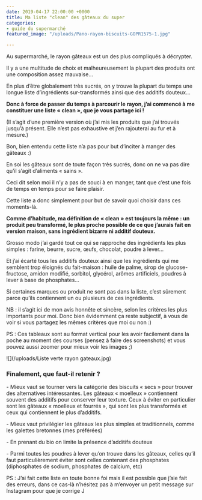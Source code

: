 ```yaml
---
date: 2019-04-17 22:00:00 +0000
title: Ma liste "clean" des gâteaux du super
categories:
- guide du supermarché
featured_image: "/uploads/Pano-rayon-biscuits-GOPR1575-1.jpg"

---
```

Au supermarché, le rayon gâteaux est un des plus compliqués à décrypter.

Il y a une multitude de choix et malheureusement la plupart des produits ont une composition assez mauvaise…

En plus d’être globalement très sucrés, on y trouve la plupart du temps une longue liste d’ingrédients sur-transformés ainsi que des additifs douteux…

**Donc à force de passer du temps à parcourir le rayon, j’ai commencé à me constituer une liste « clean », que je vous partage ici !**

(Il s’agit d’une première version où j’ai mis les produits que j’ai trouvés jusqu’à présent. Elle n’est pas exhaustive et j’en rajouterai au fur et à mesure.)

Bon, bien entendu cette liste n’a pas pour but d’inciter à manger des gâteaux :)

En soi les gâteaux sont de toute façon très sucrés, donc on ne va pas dire qu’il s’agit d’aliments « sains ».

Ceci dit selon moi il n’y a pas de souci à en manger, tant que c’est une fois de temps en temps pour se faire plaisir.

Cette liste a donc simplement pour but de savoir quoi choisir dans ces moments-là.

**Comme d’habitude, ma définition de « clean » est toujours la même : un produit peu transformé, le plus proche possible de ce que j’aurais fait en version maison, sans ingrédient bizarre ni additif douteux.**

Grosso modo j’ai gardé tout ce qui se rapproche des ingrédients les plus simples : farine, beurre, sucre, œufs, chocolat, poudre à lever…

Et j’ai écarté tous les additifs douteux ainsi que les ingrédients qui me semblent trop éloignés du fait-maison : huile de palme, sirop de glucose-fructose, amidon modifié, sorbitol, glycérol, arômes artificiels, poudres à lever à base de phosphates…

Si certaines marques ou produit ne sont pas dans la liste, c’est sûrement parce qu’ils contiennent un ou plusieurs de ces ingrédients.

NB : il s’agit ici de mon avis honnête et sincère, selon les critères les plus importants pour moi. Donc bien évidemment ça reste subjectif, à vous de voir si vous partagez les mêmes critères que moi ou non :)

PS : Ces tableaux sont au format vertical pour les avoir facilement dans la poche au moment des courses (pensez à faire des screenshots) et vous pouvez aussi zoomer pour mieux voir les images ;)

![](/uploads/Liste verte rayon gateaux.jpg)

### **Finalement, que faut-il retenir ?**

\- Mieux vaut se tourner vers la catégorie des biscuits « secs » pour trouver des alternatives intéressantes. Les gâteaux « moelleux » contiennent souvent des additifs pour conserver leur texture. Ceux à éviter en particulier sont les gâteaux « moelleux et fourrés », qui sont les plus transformés et ceux qui contiennent le plus d’additifs.

\- Mieux vaut privilégier les gâteaux les plus simples et traditionnels, comme les galettes bretonnes (mes préférées)

\- En prenant du bio on limite la présence d’additifs douteux

\- Parmi toutes les poudres à lever qu’on trouve dans les gâteaux, celles qu’il faut particulièrement éviter sont celles contenant des phosphates (diphosphates de sodium, phosphates de calcium, etc)

PS : J’ai fait cette liste en toute bonne foi mais il est possible que j’aie fait des erreurs, dans ce cas-là n’hésitez pas à m’envoyer un petit message sur Instagram pour que je corrige J